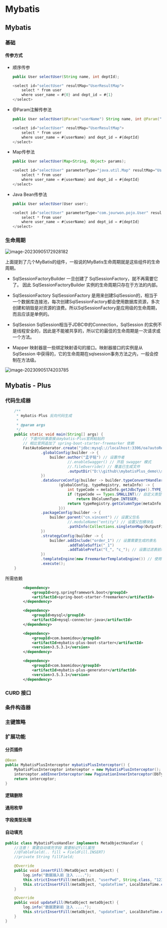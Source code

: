 # Mybatis



## Mybatis



### 基础

#### 传参方式

- 顺序传参

  ~~~java
  public User selectUser(String name, int deptId);
  
  <select id="selectUser" resultMap="UserResultMap">
      select * from user
      where user_name = #{0} and dept_id = #{1}
  </select>
  ~~~

- @Param注解传参法

  ~~~java
  public User selectUser(@Param("userName") String name, int @Param("deptId") deptId);
  
  <select id="selectUser" resultMap="UserResultMap">
      select * from user
      where user_name = #{userName} and dept_id = #{deptId}
  </select>
  ~~~

- Map传参法

  ~~~java
  public User selectUser(Map<String, Object> params);
  
  <select id="selectUser" parameterType="java.util.Map" resultMap="UserResultMap">
      select * from user
      where user_name = #{userName} and dept_id = #{deptId}
  </select>
  ~~~

- Java Bean传参法

  ~~~java
  public User selectUser(User user);
  
  <select id="selectUser" parameterType="com.jourwon.pojo.User" resultMap="UserResultMap">
      select * from user
      where user_name = #{userName} and dept_id = #{deptId}
  </select>
  ~~~

  















### 生命周期

![image-20230905172928182](mybatis.assets/image-20230905172928182.png)

上面提到了几个MyBatis的组件，一般说的MyBatis生命周期就是这些组件的生命周期。

- SqlSessionFactoryBuilder
  一旦创建了 SqlSessionFactory，就不再需要它了。 因此 SqlSessionFactoryBuilder 实例的生命周期只存在于方法的内部。

- SqlSessionFactory
  SqlSessionFactory 是用来创建SqlSession的，相当于一个数据库连接池，每次创建SqlSessionFactory都会使用数据库资源，多次创建和销毁是对资源的浪费。所以SqlSessionFactory是应用级的生命周期，而且应该是单例的。

- SqlSession
  SqlSession相当于JDBC中的Connection，SqlSession 的实例不是线程安全的，因此是不能被共享的，所以它的最佳的生命周期是一次请求或一个方法。

- Mapper
  映射器是一些绑定映射语句的接口。映射器接口的实例是从 SqlSession 中获得的，它的生命周期在sqlsession事务方法之内，一般会控制在方法级。

![image-20230905174203785](mybatis.assets/image-20230905174203785.png)



























## Mybatis - Plus

### 代码生成器

~~~java
    /**
     * mybatis-Plus 反向代码生成
     *
     * @param args
     */
    public static void main(String[] args) {
        // 下面代码事直接从mybatis-Plus官网粘贴的
        // 相比官网追加了 spring-boot-starter-freemarker 依赖
        FastAutoGenerator.create("jdbc:mysql://localhost:3306/oa?autoReconnect=true&useUnicode=true&createDatabaseIfNotExist=true&characterEncoding=utf8&useSSL=true&serverTimezone=UTC", "vincent", "vincent")
                .globalConfig(builder -> {
                    builder.author("孟子铭") // 设置作者
                            //.enableSwagger() // 开启 swagger 模式
                            //.fileOverride() // 覆盖已生成文件
                            .outputDir("D:\\github\\mybatisPlus_demo\\src\\main\\java"); // 指定输出目录
                })
                .dataSourceConfig(builder -> builder.typeConvertHandler(
                        (globalConfig, typeRegistry, metaInfo) -> {
                            int typeCode = metaInfo.getJdbcType().TYPE_CODE;
                            if (typeCode == Types.SMALLINT)// 自定义类型转换
                                return DbColumnType.INTEGER;
                            return typeRegistry.getColumnType(metaInfo);
                        }))
                .packageConfig(builder -> {
                    builder.parent("cn.vincent") // 设置父包名
                            //.moduleName("entity") // 设置父包模块名
                            .pathInfo(Collections.singletonMap(OutputFile.xml, "D:\\github\\mybatisPlus_demo\\src\\main\\resources\\mapper")); // 设置mapperXml生成路径
                })
                .strategyConfig(builder -> {
                    builder.addInclude("order_1") // 设置需要生成的表名
                            .addTableSuffix("_1")
                            .addTablePrefix("t_", "c_"); // 设置过滤表前缀
                })
                .templateEngine(new FreemarkerTemplateEngine()) // 使用Freemarker引擎模板，默认的是Velocity引擎模板
                .execute();
    }
~~~

所需依赖

~~~xml
        <dependency>
            <groupId>org.springframework.boot</groupId>
            <artifactId>spring-boot-starter-freemarker</artifactId>
        </dependency>

        <dependency>
            <groupId>mysql</groupId>
            <artifactId>mysql-connector-java</artifactId>
        </dependency>

        <dependency>
            <groupId>com.baomidou</groupId>
            <artifactId>mybatis-plus-boot-starter</artifactId>
            <version>3.5.3.1</version>
        </dependency>

        <dependency>
            <groupId>com.baomidou</groupId>
            <artifactId>mybatis-plus-generator</artifactId>
            <version>3.5.3.1</version>
        </dependency>
~~~





### CURD 接口



### 条件构造器



### 主键策略



### 扩展功能

#### 分页插件

~~~java
@Bean
public MybatisPlusInterceptor mybatisPlusInterceptor() {
    MybatisPlusInterceptor interceptor = new MybatisPlusInterceptor();
    interceptor.addInnerInterceptor(new PaginationInnerInterceptor(DbType.H2));
    return interceptor;
}
~~~

#### 逻辑删除



#### 通用枚举



#### 字段类型处理



#### 自动填充

~~~java
public class MybatisPlusHandler implements MetaObjectHandler {
    //注意！ 需要自动填充字段 需要标记fill属性
    //@TableField(.. fill = FieldFill.INSERT)
    //private String fillField;

    @Override
    public void insertFill(MetaObject metaObject) {
        log.info("数据插入前 注入 ....");
        this.strictInsertFill(metaObject, "userPwd", String.class, "123");
        this.strictInsertFill(metaObject, "updateTime", LocalDateTime.class, LocalDateTime.now());
    }

    @Override
    public void updateFill(MetaObject metaObject) {
        log.info("数据更新前 注入 ....");
        this.strictInsertFill(metaObject, "updateTime", LocalDateTime.class, LocalDateTime.now());
    }
}
~~~















